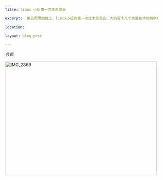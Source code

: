 ```yaml
---
title: linux 小组第一次技术聚会

excerpt:  第五周周四晚上，linux小组的第一次技术交流会，大约有十几个热爱技术的同学参加。

location: 

layout: blog-post

---
```


*合影*

<a href="http://www.yupoo.com/photos/lidashuang/82911629/" title="IMG_2869"><img src="http://pic.yupoo.com/lidashuang/BpvUY989/medium.jpg" alt="IMG_2869" width="500" height="375" border="0" /></a>
